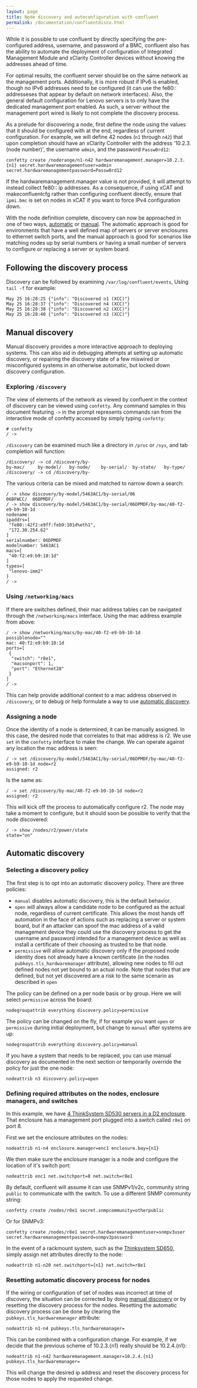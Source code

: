 ```yaml
---
layout: page
title: Node discovery and autoconfiguration with confluent
permalink: /documentation/confluentdisco.html
---
```


While it is possible to use confluent by directly specifying the pre-configured 
address, username, and password of a BMC, confluent also has the ability to 
automate the deployment of configuration of Integrated Management Module
and xClarity Controller devices without knowing the addresses ahead of time.

For optimal results, the confluent server should be on the same network as
the management ports.  Additionally, it is more robust if IPv6 is enabled,
though no IPv6 addresses need to be configured (it can use the fe80:: addresseses that appear by default on network interfaces). Also, the general default
configuration for Lenovo servers is to only have the dedicated management port
enabled.  As such, a server without the management port wired is likely to not
complete the discovery process.

As a prelude for discovering a node, first define the node using the values
that it should be configured with at the end, regardless of current configuration.
For example, we will define 42 nodes (`n1` through `n42`) that upon completion should have an
xClarity Controller with the address '10.2.3.(node number)', the username `admin`, and the
password `Passw0rd12`:

    confetty create /noderange/n1-n42 hardwaremanagement.manager=10.2.3.{n1} secret.hardwaremanagementuser=admin secret.hardwaremanagementpassword=Passw0rd12

If the hardwaremanagement.manager value is not provided, it will attempt to instead collect fe80:: ip addresses.  As a consequence,
if using xCAT and makeconfluentcfg rather than configuring confluent directly, ensure that `ipmi.bmc` is set on nodes in xCAT if you
want to force IPv4 configuration down.

With the node definition complete, discovery can now be approached in one of two ways, [automatic](#automatic-discovery)
or [manual](#manual-discovery).  The automatic approach is good for environments that have a well defined map
of servers or server enclosures to ethernet switch ports, and the manual approach
is good for scenarios like matching nodes up by serial numbers or having a small number of
servers to configure or replacing a server or system board.

## Following the discovery process

Discovery can be followed by examining `/var/log/confluent/events`, Using `tail -f` for example:

    May 25 16:28:25 {"info": "Discovered n1 (XCC)"} 
    May 25 16:28:37 {"info": "Discovered n4 (XCC)"}
    May 25 16:28:38 {"info": "Discovered n2 (XCC)"} 
    May 25 16:28:40 {"info": "Discovered n3 (XCC)"}
    

## Manual discovery

Manual discovery provides a more interactive approach to deploying systems.
This can also aid in debugging attempts at setting up automatic discovery, or
repairing the discovery state of a few miswired or misconfigured systems in an
otherwise automatic, but locked down discovery configuration.

### Exploring `/discovery`

The view of elements of the network as viewed by confluent in the context of
discovery can be viewed using `confetty`.  Any command samples in this document
featuring `->` in the prompt represents commands ran from the interactive mode 
of confetty accessed by simply typing `confetty`:

    # confetty
    / ->
    
`/discovery` can be examined much like a directory in `/proc` or `/sys`, and 
tab completion will function:

    /discovery/ -> cd /discovery/by-
    by-mac/     by-model/   by-node/    by-serial/  by-state/   by-type/    
    /discovery/ -> cd /discovery/by-

The various criteria can be mixed and matched to narrow down a search:

    / -> show discovery/by-model/5463AC1/by-serial/06
    06BFWCC/  06DPMDF/  
    / -> show discovery/by-model/5463AC1/by-serial/06DPMDF/by-mac/40-f2-e9-b9-10-1d
    nodename: 
    ipaddrs=[
     "fe80::42f2:e9ff:feb9:101d%eth1", 
     "172.30.254.62"
    ]
    serialnumber: 06DPMDF
    modelnumber: 5463AC1
    macs=[
     "40:f2:e9:b9:10:1d"
    ]
    types=[
     "lenovo-imm2"
    ]
    / -> 

### Using `/networking/macs`

If there are switches defined, their mac address tables can be navigated through the `/networking/macs` interface.  Using the mac address example from above:

    / -> show /networking/macs/by-mac/40-f2-e9-b9-10-1d
    possiblenode=""
    mac: 40:f2:e9:b9:10:1d
    ports=[
     {
      "switch": "r8e1", 
      "macsonport": 1, 
      "port": "Ethernet28"
     }
    ]
    / -> 

This can help provide additional context to a mac address observed in `/discovery`,
or to debug or help formulate a way to use [automatic discovery](#automatic-discovery).

### Assigning a node

Once the identity of a node is determined, it can be manually assigned.  In this
case, the desired node that correlates to that mac address is r2.  We use `set` in the 
`confetty` interface to make the change.  We can operate against any location the mac address is seen:

    / -> set /discovery/by-model/5463AC1/by-serial/06DPMDF/by-mac/40-f2-e9-b9-10-1d node=r2
    assigned: r2

Is the same as:

    / -> set /discovery/by-mac/40-f2-e9-b9-10-1d node=r2
    assigned: r2

This will kick off the process to automatically configure r2.  The node may take a moment to configure, but it should soon be possible to verify that the node discovered:

    / -> show /nodes/r2/power/state
    state="on"

## Automatic discovery

### Selecting a discovery policy

The first step is to opt into an automatic discovery policy.  There are three
policies:

* `manual` disables automatic discovery, this is the default behavior.
* `open` will always allow a candidate node to be configured as the actual node, regardless of current certificate.  This allows the most hands off automation
in the face of actions such as replacing a server or system board, but if an attacker can spoof the mac address of a valid management device they could use the discovery process to get the username and password intended for a management device as well as install a certificate
of their choosing as trusted to be that node.
* `permissive` will allow automatic discovery only if the proposed node identity does not already have a known certificate (in the nodes `pubkeys.tls_hardwaremanager` attribute), allowing new nodes to
fill out defined nodes not yet bound to an actual node.  Note that nodes that
are defined, but not yet discovered are a risk to the same scenario as described in `open`

The policy can be defined on a per node basis or by group.  Here we will select `permissive` across the board:

    nodegroupattrib everything discovery.policy=permissive

The policy can be changed on the fly, if for example you want `open` or `permissive`
during initial deployment, but change to `manual` after systems are up:

    nodegroupattrib everything discovery.policy=manual

If you have a system that needs to be replaced, you can use manual discovery as
documented in the next section or temporarily override the policy for just the
one node:

    nodeattrib n3 discovery.policy=open

### Defining required attributes on the nodes, enclosure managers, and switches

In this example, we have [4 ThinkSystem SD530 servers in a D2 enclosure](http://www3.lenovo.com/us/en/data-center/servers/high-density/Lenovo-ThinkSystem-SD530/p/77XX7DSSD53).  That enclosure 
has a management port plugged into a switch called `r8e1` on port 8.

First we set the enclosure attributes on the nodes:

    nodeattrib n1-n4 enclosure.manager=enc1 enclosure.bay={n1}
    
We then make sure the enclosure manager is a node and configure the location of
it's switch port:

    nodeattrib enc1 net.switchport=8 net.switch=r8e1
    
By default, confluent will assume it can use SNMPv1/v2c, community string `public`
to communicate with the switch.  To use a different SNMP community string:

    confetty create /nodes/r8e1 secret.snmpcommunity=otherpublic

Or for SNMPv3:

    confetty create /nodes/r8e1 secret.hardwaremanagementuser=snmpv3user secret.hardwaremanagementpassword=snmpv3password

In the event of a rackmount system, such as the [Thinksystem SD650](http://www3.lenovo.com/us/en/data-center/servers/racks/Lenovo-ThinkSystem-SR650/p/77XX7SRSR65),
simply assign net attributes directly to the node:

    nodeattrib n1-n20 net.switchport={n1} net.switch=r8e1


### Resetting automatic discovery process for nodes

If the wiring or configuration of set of nodes was incorrect at time of discovery,
the situation can be corrected by doing [manual discovery](#manual-discovery) or by resetting the discovery process for the nodes.  Resetting the automatic discovery process can be done by clearing the `pubkeys.tls_hardwaremanager` attribute:

    nodeattrib n1-n4 pubkeys.tls_hardwaremanager=
    
This can be combined with a configuration change.  For example, if we decide that the previous scheme of 10.2.3.{n1} really should be 10.2.4.{n1}:

    nodeattrib n1-n42 hardwaremanagement.manager=10.2.4.{n1} pubkeys.tls_hardwaremanager=

This will change the desired ip address and reset the discovery process for those nodes
to apply the requested change.
